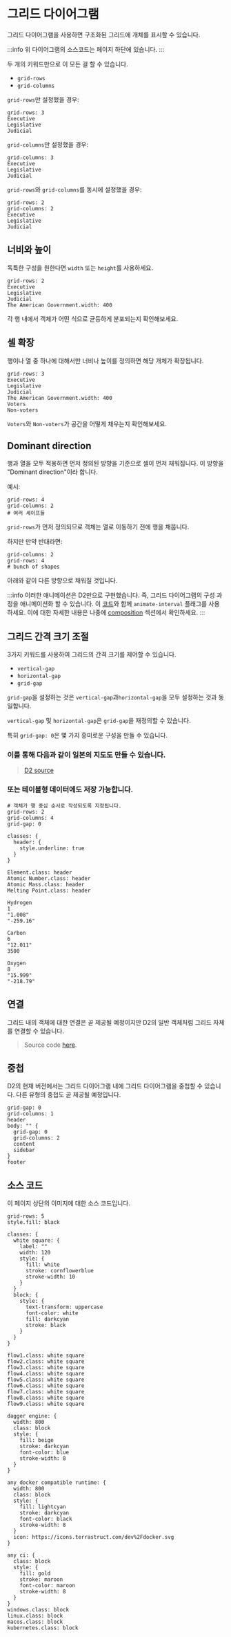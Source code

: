 # 그리드 다이어그램

그리드 다이어그램을 사용하면 구조화된 그리드에 개체를 표시할 수 있습니다.

<div className="embedSVG" dangerouslySetInnerHTML={{__html: require('@site/static/img/generated/grid.svg2')}}></div>

:::info
위 다이어그램의 소스코드는 페이지 하단에 있습니다.
:::

두 개의 키워드만으로 이 모든 걸 할 수 있습니다.

- `grid-rows`
- `grid-columns`

`grid-rows`만 설정했을 경우:

```d2
grid-rows: 3
Executive
Legislative
Judicial
```

<div className="embedSVG" dangerouslySetInnerHTML={{__html: require('@site/static/img/generated/grid-2.svg2')}}></div>

`grid-columns`만 설정했을 경우:

```d2
grid-columns: 3
Executive
Legislative
Judicial
```

<div className="embedSVG" dangerouslySetInnerHTML={{__html: require('@site/static/img/generated/grid-3.svg2')}}></div>

`grid-rows`와 `grid-columns`를 동시에 설정했을 경우:

```d2
grid-rows: 2
grid-columns: 2
Executive
Legislative
Judicial
```

<div className="embedSVG" dangerouslySetInnerHTML={{__html: require('@site/static/img/generated/grid-4.svg2')}}></div>

## 너비와 높이

독특한 구성을 원한다면 `width` 또는 `height`를 사용하세요.

```d2
grid-rows: 2
Executive
Legislative
Judicial
The American Government.width: 400
```

<div className="embedSVG" dangerouslySetInnerHTML={{__html: require('@site/static/img/generated/grid-dimensions.svg2')}}></div>

각 행 내에서 객체가 어떤 식으로 균등하게 분포되는지 확인해보세요.

## 셀 확장

행이나 열 중 하나에 대해서만 너비나 높이를 정의하면 해당 개체가 확장됩니다.

```d2
grid-rows: 3
Executive
Legislative
Judicial
The American Government.width: 400
Voters
Non-voters
```

`Voters`와 `Non-voters`가 공간을 어떻게 채우는지 확인해보세요.

<div className="embedSVG" dangerouslySetInnerHTML={{__html: require('@site/static/img/generated/grid-fill.svg2')}}></div>

## Dominant direction

행과 열을 모두 적용하면 먼저 정의된 방향을 기준으로 셀이 먼저 채워집니다.
이 방향을 "Dominant direction"이라 합니다.

예시:

```d2
grid-rows: 4
grid-columns: 2
# 여러 셰이프들
```

`grid-rows`가 먼저 정의되므로 객체는 열로 이동하기 전에 행을 채웁니다.

<div className="embedSVG" dangerouslySetInnerHTML={{__html: require('@site/static/img/generated/grid-row-dominant.svg2')}}></div>

하지만 만약 반대라면:

```d2
grid-columns: 2
grid-rows: 4
# bunch of shapes
```

아래와 같이 다른 방향으로 채워질 것입니다.

<div className="embedSVG" dangerouslySetInnerHTML={{__html: require('@site/static/img/generated/grid-column-dominant.svg2')}}></div>

:::info
이러한 애니메이션은 D2만으로 구현했습니다.
즉, 그리드 다이어그램의 구성 과정을 애니메이션화 할 수 있습니다.
이 [코드](https://github.com/terrastruct/d2-docs/blob/f5c762223ce192338d9d7865df3ca8533d683cdc/static/bespoke-d2/grid-row-dominant.d2)와 함께 `animate-interval` 플래그를 사용하세요.
이에 대한 자세한 내용은 나중에 [composition](/tour/composition) 섹션에서 확인하세요.
:::

## 그리드 간격 크기 조절

3가지 키워드를 사용하여 그리드의 간격 크기를 제어할 수 있습니다.

- `vertical-gap`
- `horizontal-gap`
- `grid-gap`

`grid-gap`을 설정하는 것은 `vertical-gap`과 ​​`horizontal-gap`을 모두 설정하는 것과 동일합니다.

`vertical-gap` 및 `horizontal-gap`은 `grid-gap`을 재정의할 수 있습니다.

특히 `grid-gap: 0`은 몇 가지 흥미로운 구성을 만들 수 있습니다.

### 이를 통해 다음과 같이 일본의 지도도 만들 수 있습니다.

<div className="embedSVG" dangerouslySetInnerHTML={{__html: require('@site/static/img/generated/japan.svg2')}}></div>

> [D2 source](https://github.com/terrastruct/d2/blob/master/docs/examples/japan-grid/japan.d2)

### 또는 테이블형 데이터에도 저장 가능합니다.

<div className="embedSVG" dangerouslySetInnerHTML={{__html: require('@site/static/img/generated/table.svg2')}}></div>

```d2
# 객체가 행 중심 순서로 작성되도록 지정됩니다.
grid-rows: 2
grid-columns: 4
grid-gap: 0

classes: {
  header: {
    style.underline: true
  }
}

Element.class: header
Atomic Number.class: header
Atomic Mass.class: header
Melting Point.class: header

Hydrogen
1
"1.008"
"-259.16"

Carbon
6
"12.011"
3500

Oxygen
8
"15.999"
"-218.79"
```

## 연결

그리드 내의 객체에 대한 연결은 곧 제공될 예정이지만 D2의 일반 객체처럼 그리드 자체를 연결할 수 있습니다.

<div className="embedSVG" dangerouslySetInnerHTML={{__html: require('@site/static/img/generated/grid-connected.svg2')}}></div>

> Source code [here](https://github.com/terrastruct/d2-docs/blob/eda2d8739ce21c656e7608be48cb9067df36eb53/static/d2/grid-connected.d2).

## 중첩

D2의 현재 버전에서는 그리드 다이어그램 내에 그리드 다이어그램을 중첩할 수 있습니다.
다른 유형의 중첩도 곧 제공될 예정입니다.

```d2
grid-gap: 0
grid-columns: 1
header
body: "" {
  grid-gap: 0
  grid-columns: 2
  content
  sidebar
}
footer
```

<div className="embedSVG" dangerouslySetInnerHTML={{__html: require('@site/static/img/generated/grid-nested-grid.svg2')}}></div>

## 소스 코드

이 페이지 상단의 이미지에 대한 소스 코드입니다.

```d2
grid-rows: 5
style.fill: black

classes: {
  white square: {
    label: ""
    width: 120
    style: {
      fill: white
      stroke: cornflowerblue
      stroke-width: 10
    }
  }
  block: {
    style: {
      text-transform: uppercase
      font-color: white
      fill: darkcyan
      stroke: black
    }
  }
}

flow1.class: white square
flow2.class: white square
flow3.class: white square
flow4.class: white square
flow5.class: white square
flow6.class: white square
flow7.class: white square
flow8.class: white square
flow9.class: white square

dagger engine: {
  width: 800
  class: block
  style: {
    fill: beige
    stroke: darkcyan
    font-color: blue
    stroke-width: 8
  }
}

any docker compatible runtime: {
  width: 800
  class: block
  style: {
    fill: lightcyan
    stroke: darkcyan
    font-color: black
    stroke-width: 8
  }
  icon: https://icons.terrastruct.com/dev%2Fdocker.svg
}

any ci: {
  class: block
  style: {
    fill: gold
    stroke: maroon
    font-color: maroon
    stroke-width: 8
  }
}
windows.class: block
linux.class: block
macos.class: block
kubernetes.class: block
```
